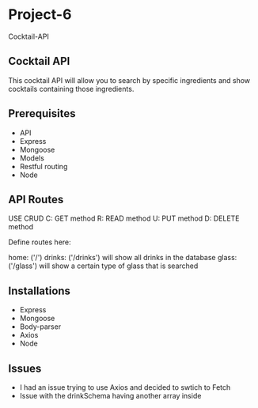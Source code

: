 # Project-6

Cocktail-API

## Cocktail API

This cocktail API will allow you to search by specific ingredients and show cocktails containing those ingredients.

## Prerequisites

- API
- Express
- Mongoose
- Models
- Restful routing
- Node

## API Routes

USE CRUD
C: GET method 
R: READ method
U: PUT method 
D: DELETE method

Define routes here:

home: ('/')
drinks: ('/drinks') will show all drinks in the database
glass: ('/glass') will show a certain type of glass that is searched

## Installations

- Express
- Mongoose
- Body-parser
- Axios
- Node

## Issues

- I had an issue trying to use Axios and decided to swtich to Fetch
- Issue with the drinkSchema having another array inside

